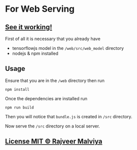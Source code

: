 # For Web Serving


## [See it working!](https://nxt-word.firebaseapp.com)


First of all it is necessary that you already have

* tensorflowjs model in the ```/web/src/web_model``` directory
* nodejs & npm installed

## Usage

Ensure that you are in the ```/web``` directory then run

```
npm install
```

Once the dependencies are installed run

```
npm run build
```

Then you will notice that ```bundle.js``` is created in ```/src``` directory.

Now serve the ```/src``` directory on a local server.

## [License MIT © Rajveer Malviya](https://github.com/rajveermalviya/language-modeling/blob/master/LICENSE.md)